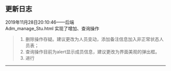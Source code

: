 ## 更新日志

2019年11月28日20:10:46——后端  
Adm_manage_Stu.html  实现了增加、查询操作

> 1. 删除操作存疑。建议更改为人员变动，添加备注信息加入非正常状态人员表；
> 2. 查询操作目前为alert显示成员信息，建议更改为界面美观的弹出框。
> 3. 进行



---